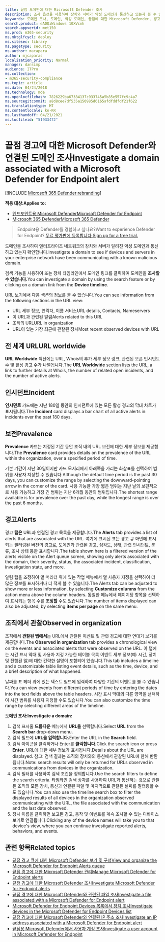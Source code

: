 ```yaml
---
title: 끝점 도메인에 대한 Microsoft Defender 조사
description: 조사 옵션을 사용하여 장치와 서버가 악성 도메인과 통신하고 있는지 볼 수 있습니다.
keywords: 도메인 조사, 도메인, 악성 도메인, 끝점에 대한 Microsoft Defender, 경고, URL
search.product: eADQiWindows 10XVcnh
search.appverid: met150
ms.prod: m365-security
ms.mktglfcycl: deploy
ms.sitesec: library
ms.pagetype: security
ms.author: macapara
author: mjcaparas
localization_priority: Normal
manager: dansimp
audience: ITPro
ms.collection:
- m365-security-compliance
ms.topic: article
ms.date: 04/24/2018
ms.technology: mde
ms.openlocfilehash: 7826229ba67384137c033745a5b85e557fc9c4a7
ms.sourcegitcommit: a8d8cee7df535a150985d6165afdfddfdf21f622
ms.translationtype: MT
ms.contentlocale: ko-KR
ms.lasthandoff: 04/21/2021
ms.locfileid: "51933472"
---
```

# <a name="investigate-a-domain-associated-with-a-microsoft-defender-for-endpoint-alert"></a><span data-ttu-id="9c055-104">끝점 경고에 대한 Microsoft Defender와 연결된 도메인 조사</span><span class="sxs-lookup"><span data-stu-id="9c055-104">Investigate a domain associated with a Microsoft Defender for Endpoint alert</span></span>

[!INCLUDE [Microsoft 365 Defender rebranding](../../includes/microsoft-defender.md)]


<span data-ttu-id="9c055-105">**적용 대상:**</span><span class="sxs-lookup"><span data-stu-id="9c055-105">**Applies to:**</span></span>
- [<span data-ttu-id="9c055-106">엔드포인트용 Microsoft Defender</span><span class="sxs-lookup"><span data-stu-id="9c055-106">Microsoft Defender for Endpoint</span></span>](https://go.microsoft.com/fwlink/p/?linkid=2154037)
- [<span data-ttu-id="9c055-107">Microsoft 365 Defender</span><span class="sxs-lookup"><span data-stu-id="9c055-107">Microsoft 365 Defender</span></span>](https://go.microsoft.com/fwlink/?linkid=2118804)

><span data-ttu-id="9c055-108">Endpoint용 Defender를 경험하고 싶나요?</span><span class="sxs-lookup"><span data-stu-id="9c055-108">Want to experience Defender for Endpoint?</span></span> [<span data-ttu-id="9c055-109">무료 평가판에 등록합니다.</span><span class="sxs-lookup"><span data-stu-id="9c055-109">Sign up for a free trial.</span></span>](https://www.microsoft.com/microsoft-365/windows/microsoft-defender-atp?ocid=docs-wdatp-investigatedomain-abovefoldlink) 

<span data-ttu-id="9c055-110">도메인을 조사하여 엔터프라이즈 네트워크의 장치와 서버가 알려진 악성 도메인과 통신하고 있는지 확인합니다.</span><span class="sxs-lookup"><span data-stu-id="9c055-110">Investigate a domain to see if devices and servers in your enterprise network have been communicating with a known malicious domain.</span></span>

<span data-ttu-id="9c055-111">검색 기능을 사용하여 또는 장치 타임라인에서 도메인 링크를 클릭하여 도메인을 **조사할 수 있습니다.**</span><span class="sxs-lookup"><span data-stu-id="9c055-111">You can investigate a domain by using the search feature or by clicking on a domain link from the **Device timeline**.</span></span>

<span data-ttu-id="9c055-112">URL 보기에서 다음 섹션의 정보를 볼 수 있습니다.</span><span class="sxs-lookup"><span data-stu-id="9c055-112">You can see information from the following sections in the URL view:</span></span>

- <span data-ttu-id="9c055-113">URL 세부 정보, 연락처, 이름 서비스</span><span class="sxs-lookup"><span data-stu-id="9c055-113">URL details, Contacts, Nameservers</span></span>
- <span data-ttu-id="9c055-114">이 URL과 관련된 알림</span><span class="sxs-lookup"><span data-stu-id="9c055-114">Alerts related to this URL</span></span> 
- <span data-ttu-id="9c055-115">조직의 URL</span><span class="sxs-lookup"><span data-stu-id="9c055-115">URL in organization</span></span>
- <span data-ttu-id="9c055-116">URL이 있는 가장 최근에 관찰된 장치</span><span class="sxs-lookup"><span data-stu-id="9c055-116">Most recent observed devices with URL</span></span>

## <a name="url-worldwide"></a><span data-ttu-id="9c055-117">전 세계 URL</span><span class="sxs-lookup"><span data-stu-id="9c055-117">URL worldwide</span></span>

<span data-ttu-id="9c055-118">**URL Worldwide** 섹션에는 URL, Whois의 추가 세부 정보 링크, 관련된 오픈 인시던트 수 및 활성 경고 수가 나열됩니다.</span><span class="sxs-lookup"><span data-stu-id="9c055-118">The **URL Worldwide** section lists the URL, a link to further details at Whois, the number of related open incidents, and the number of active alerts.</span></span>

## <a name="incident"></a><span data-ttu-id="9c055-119">인시던트</span><span class="sxs-lookup"><span data-stu-id="9c055-119">Incident</span></span>

<span data-ttu-id="9c055-120">**인시던트** 카드에는 지난 180일 동안의 인시던트에 있는 모든 활성 경고의 막대 차트가 표시됩니다.</span><span class="sxs-lookup"><span data-stu-id="9c055-120">The **Incident** card displays a bar chart of all active alerts in incidents over the past 180 days.</span></span>

## <a name="prevalence"></a><span data-ttu-id="9c055-121">보전</span><span class="sxs-lookup"><span data-stu-id="9c055-121">Prevalence</span></span>

<span data-ttu-id="9c055-122">**Prevalence** 카드는 지정된 기간 동안 조직 내의 URL 보전에 대한 세부 정보를 제공합니다.</span><span class="sxs-lookup"><span data-stu-id="9c055-122">The **Prevalence** card provides details on the prevalence of the URL within the organization, over a specified period of time.</span></span>

<span data-ttu-id="9c055-123">기본 기간이 지난 30일이지만 카드 모서리에서 아래쪽을 가리는 화살표를 선택하여 범위를 사용자 지정할 수 있습니다.</span><span class="sxs-lookup"><span data-stu-id="9c055-123">Although the default time period is the past 30 days, you can customize the range by selecting the downward-pointing arrow in the corner of the card.</span></span> <span data-ttu-id="9c055-124">사용 가능한 가장 짧은 범위는 지난 날의 보편적으로 사용 가능하고 가장 긴 범위는 지난 6개월 동안의 범위입니다.</span><span class="sxs-lookup"><span data-stu-id="9c055-124">The shortest range available is for prevalence over the past day, while the longest range is over the past 6 months.</span></span>

## <a name="alerts"></a><span data-ttu-id="9c055-125">경고</span><span class="sxs-lookup"><span data-stu-id="9c055-125">Alerts</span></span>

<span data-ttu-id="9c055-126">경고 **탭은** URL과 연결된 경고 목록을 제공합니다.</span><span class="sxs-lookup"><span data-stu-id="9c055-126">The **Alerts** tab provides a list of alerts that are associated with the URL.</span></span> <span data-ttu-id="9c055-127">여기에 표시된 표는 경고 큐 화면에 표시되는 필터링된 버전의 경고로, 도메인과 관련된 경고, 심각도, 상태, 관련 인시던트, 분류, 조사 상태 등만 표시합니다.</span><span class="sxs-lookup"><span data-stu-id="9c055-127">The table shown here is a filtered version of the alerts visible on the Alert queue screen, showing only alerts associated with the domain, their severity, status, the associated incident, classification, investigation state, and more.</span></span>

<span data-ttu-id="9c055-128">알림 탭을 조정하여 열 머리더 위에 있는 작업  메뉴에서 열 사용자 지정을 선택하여 더 많은 정보를 표시하거나 더 적게 볼 수 있습니다.</span><span class="sxs-lookup"><span data-stu-id="9c055-128">The Alerts tab can be adjusted to show more or less information, by selecting **Customize columns** from the action menu above the column headers.</span></span> <span data-ttu-id="9c055-129">동일한 메뉴에서 페이지당 항목을 선택하여 표시되는 항목 수를 **조정할** 수도 있습니다.</span><span class="sxs-lookup"><span data-stu-id="9c055-129">The number of items displayed can also be adjusted, by selecting **items per page** on the same menu.</span></span>

## <a name="observed-in-organization"></a><span data-ttu-id="9c055-130">조직에서 관찰</span><span class="sxs-lookup"><span data-stu-id="9c055-130">Observed in organization</span></span>

<span data-ttu-id="9c055-131">조직에서 **관찰된 탭에서는** URL에서 관찰된 이벤트 및 관련 경고에 대한 연대기 보기를 제공합니다.</span><span class="sxs-lookup"><span data-stu-id="9c055-131">The **Observed in organization** tab provides a chronological view on the events and associated alerts that were observed on the URL.</span></span> <span data-ttu-id="9c055-132">이 탭에는 시간 표시 막대 및 사용자 지정 가능한 테이블 목록 이벤트 세부 정보(예: 시간, 장치 및 진행된 일)에 대한 간략한 설명이 포함되어 있습니다.</span><span class="sxs-lookup"><span data-stu-id="9c055-132">This tab includes a timeline and a customizable table listing event details, such as the time, device, and a brief description of what happened.</span></span> 

<span data-ttu-id="9c055-133">날짜를 표 헤더 위에 있는 텍스트 필드에 입력하여 다양한 기간의 이벤트를 볼 수 있습니다.</span><span class="sxs-lookup"><span data-stu-id="9c055-133">You can view events from different periods of time by entering the dates into the text fields above the table headers.</span></span> <span data-ttu-id="9c055-134">시간 표시 막대의 다른 영역을 선택하여 시간 범위를 사용자 지정할 수도 있습니다.</span><span class="sxs-lookup"><span data-stu-id="9c055-134">You can also customize the time range by selecting different areas of the timeline.</span></span>

<span data-ttu-id="9c055-135">**도메인 조사:**</span><span class="sxs-lookup"><span data-stu-id="9c055-135">**Investigate a domain:**</span></span>

1. <span data-ttu-id="9c055-136">검색 표시줄 **드롭다운** 메뉴에서 **URL을** 선택합니다.</span><span class="sxs-lookup"><span data-stu-id="9c055-136">Select **URL** from the **Search bar** drop-down menu.</span></span>
2. <span data-ttu-id="9c055-137">검색 필드에 **URL을 입력합니다.**</span><span class="sxs-lookup"><span data-stu-id="9c055-137">Enter the URL in the **Search** field.</span></span>
3. <span data-ttu-id="9c055-138">검색 아이콘을 클릭하거나 Enter를 **클릭합니다.**</span><span class="sxs-lookup"><span data-stu-id="9c055-138">Click the search icon   or press **Enter**.</span></span> <span data-ttu-id="9c055-139">URL에 대한 세부 정보가 표시됩니다.</span><span class="sxs-lookup"><span data-stu-id="9c055-139">Details about the URL are displayed.</span></span> <span data-ttu-id="9c055-140">참고: 검색 결과는 조직의 장치와의 통신에서 관찰된 URL에 한해 반환됩니다.</span><span class="sxs-lookup"><span data-stu-id="9c055-140">Note: search results will only be returned for URLs observed in communications from devices in the organization.</span></span>
4. <span data-ttu-id="9c055-141">검색 필터를 사용하여 검색 조건을 정의합니다.</span><span class="sxs-lookup"><span data-stu-id="9c055-141">Use the search filters to define the search criteria.</span></span> <span data-ttu-id="9c055-142">타임라인 검색 상자를 사용하여 URL과 통신하는 것으로 관찰된 조직의 모든 장치, 통신과 연결된 파일 및 마지막으로 관찰된 날짜를 필터링할 수도 있습니다.</span><span class="sxs-lookup"><span data-stu-id="9c055-142">You can also use the timeline search box to filter the displayed results of all devices in the organization observed communicating with the URL, the file associated with the communication and the last date observed.</span></span>
5. <span data-ttu-id="9c055-143">장치 이름을 클릭하면 보고된 경고, 동작 및 이벤트를 계속 조사할 수 있는 디바이스 보기로 연결됩니다.</span><span class="sxs-lookup"><span data-stu-id="9c055-143">Clicking any of the device names will take you to that device's view, where you can continue investigate reported alerts, behaviors, and events.</span></span>

## <a name="related-topics"></a><span data-ttu-id="9c055-144">관련 항목</span><span class="sxs-lookup"><span data-stu-id="9c055-144">Related topics</span></span>
- [<span data-ttu-id="9c055-145">끝점 경고 큐에 대한 Microsoft Defender 보기 및 구성</span><span class="sxs-lookup"><span data-stu-id="9c055-145">View and organize the Microsoft Defender for Endpoint Alerts queue</span></span>](alerts-queue.md)
- [<span data-ttu-id="9c055-146">끝점 경고에 대한 Microsoft Defender 관리</span><span class="sxs-lookup"><span data-stu-id="9c055-146">Manage Microsoft Defender for Endpoint alerts</span></span>](manage-alerts.md)
- [<span data-ttu-id="9c055-147">끝점 경고에 대한 Microsoft Defender 조사</span><span class="sxs-lookup"><span data-stu-id="9c055-147">Investigate Microsoft Defender for Endpoint alerts</span></span>](investigate-alerts.md)
- [<span data-ttu-id="9c055-148">끝점 경고에 대한 Microsoft Defender와 관련된 파일 조사</span><span class="sxs-lookup"><span data-stu-id="9c055-148">Investigate a file associated with a Microsoft Defender for Endpoint alert</span></span>](investigate-files.md)
- [<span data-ttu-id="9c055-149">Microsoft Defender for Endpoint Devices 목록에서 장치 조사</span><span class="sxs-lookup"><span data-stu-id="9c055-149">Investigate devices in the Microsoft Defender for Endpoint Devices list</span></span>](investigate-machines.md)
- [<span data-ttu-id="9c055-150">끝점 경고에 대한 Microsoft Defender와 연결된 IP 주소 조사</span><span class="sxs-lookup"><span data-stu-id="9c055-150">Investigate an IP address associated with a Microsoft Defender for Endpoint alert</span></span>](investigate-ip.md)
- [<span data-ttu-id="9c055-151">끝점용 Microsoft Defender에서 사용자 계정 조사</span><span class="sxs-lookup"><span data-stu-id="9c055-151">Investigate a user account in Microsoft Defender for Endpoint</span></span>](investigate-user.md)
